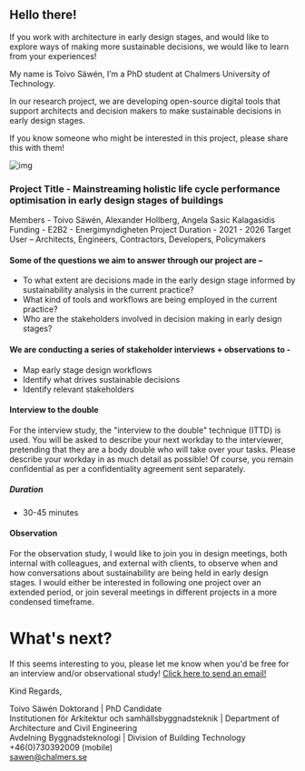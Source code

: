 [comment]: <> (Book an interview date here -)
[comment]: <> (<https://choodle.portal.chalmers.se/DigitalTools>)

## Hello there!  
If you work with architecture in early design stages, and would like to explore ways of making more sustainable decisions, we would like to learn from your experiences!  
 
My name is Toivo Säwén, I’m a PhD student at Chalmers University of Technology.

In our research project, we are developing open-source digital tools that support architects and decision makers to make sustainable decisions in early design stages.

If you know someone who might be interested in this project, please share this with them!  
 
![img](/header.png) 

### Project Title - Mainstreaming holistic life cycle performance optimisation in early design stages of buildings
Members - Toivo Säwén, Alexander Hollberg, Angela Sasic Kalagasidis  
Funding - E2B2 - Energimyndigheten
Project Duration - 2021 - 2026
Target User – Architects, Engineers, Contractors, Developers, Policymakers 

#### Some of the questions we aim to answer through our project are –  
-	To what extent are decisions made in the early design stage informed by sustainability analysis in the current practice?
-	What kind of tools and workflows are being employed in the current practice?
-	Who are the stakeholders involved in decision making in early design stages?
 
#### We are conducting a series of stakeholder interviews + observations to -
-	Map early stage design workflows
-	Identify what drives sustainable decisions
-	Identify relevant stakeholders
 
#### Interview to the double
For the interview study, the "interview to the double" technique (ITTD) is used. You will be asked to describe your next workday to the interviewer, pretending that they are a body double who will take over your tasks. Please describe your workday in as much detail as possible! Of course, you remain confidential as per a confidentiality agreement 
sent separately.

##### Duration   
-	30-45 minutes

#### Observation
For the observation study, I would like to join you in design meetings, both internal with colleagues, and external with clients, to observe when and how conversations about sustainability are being held in early design stages. I would either be interested in following one project over an extended period, or join several meetings in different projects in a more condensed timeframe.


# What's next?
If this seems interesting to you, please let me know when you'd be free for an interview and/or observational study!
[Click here to send an email!](mailto:sawen@chalmers.se)

[comment]: <> (### Interested in the nuts and bolts?)
[comment]: <> (The goal with the digital tool is to stay open-source, and to encourage target users to actively test them as well.)
[comment]: <> (Please take a look at the project homepage for an overview and links to publications <https://snjsomnath.github.io/PhDThesisRepo/>.)
[comment]: <> (As you will see, it is very much a Work-in-Progress, which makes it the perfect time to get inputs from stakeholders like yourself.)

Kind Regards,  
 
Toivo Säwén
Doktorand | PhD Candidate                                            
Institutionen för Arkitektur och samhällsbyggnadsteknik | Department of Architecture and Civil Engineering  
Avdelning Byggnadsteknologi | Division of Building Technology
+46(0)730392009 (mobile)  
<sawen@chalmers.se>